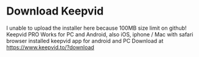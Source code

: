 # Download Keepvid 
I unable to upload the installer here because 100MB size limit on github!
Keepvid PRO Works for PC and Android, also iOS, iphone / Mac with safari browser installed
keepvid app for android and PC
Download at https://www.keepvid.to/?download

